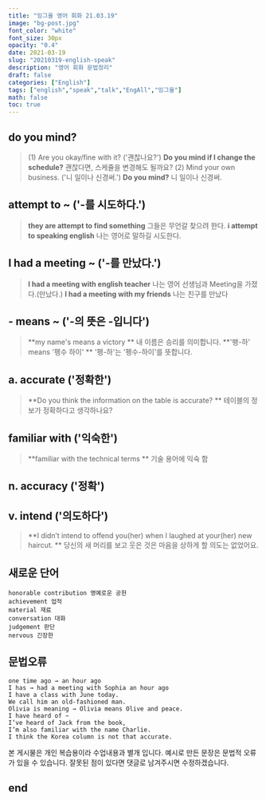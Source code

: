 ```yaml
---
title: "잉그올 영어 회화 21.03.19"
image: "bg-post.jpg"
font_color: "white"
font_size: 30px
opacity: "0.4"
date: 2021-03-19
slug: "20210319-english-speak"
description: "영어 회화 문법정리"
draft: false
categories: ["English"]
tags: ["english","speak","talk","EngAll","잉그올"]
math: false
toc: true
---
```


## 	do you mind?
>	(1) Are you okay/fine with it? ('괜찮나요?')
>		 **Do you mind if I change the schedule?** 괜찮다면, 스케쥴을 변경해도 될까요?
>	(2) Mind your own business. ('니 일이나 신경써.')
>		 **Do you mind?** 니 일이나 신경써.

## attempt to ~ ('-를 시도하다.') 
> **they are attempt to find something** 그들은 무언갈 찾으려 한다.
> **i attempt to speaking english** 나는 영어로 말하길 시도한다.

## I had a meeting ~ ('-를 만났다.') 
> **I had a meeting with english teacher** 나는 영어 선생님과 Meeting을 가졌다.(만났다.)
> **I had a meeting with my friends** 나는 친구를 만났다

## - means ~ ('-의 뜻은 -입니다') 
> **my name's means a victory ** 내 이름은 승리를 의미합니다.
> **'팽-하' means '펭수 하이' ** '펭-하'는 '펭수-하이'를 뜻합니다.

## a. accurate ('정확한') 
> **Do you think the information on the table is accurate? ** 테이블의 정보가 정확하다고 생각하나요?

## familiar with ('익숙한') 
> **familiar with the technical terms ** 기술 용어에 익숙 함

## n. accuracy ('정확') 

## v. intend ('의도하다') 
> **I didn’t intend to offend you(her) when I laughed at your(her) new haircut.  ** 당신의 새 머리를 보고 웃은 것은 마음을 상하게 할 의도는 없었어요.
 

## 새로운 단어 
```
honorable contribution 명예로운 공헌
achievement 업적
material 재료
conversation 대화
judgement 판단
nervous 긴장한

```

## 문법오류
```
one time ago → an hour ago
I has → had a meeting with Sophia an hour ago
I have a class with June today.
We call him an old-fashioned man. 
Olivia is meaning → Olivia means Olive and peace.
I have heard of ~
I’ve heard of Jack from the book, 
I’m also familiar with the name Charlie.
I think the Korea column is not that accurate.

```

본 게시물은 개인 복습용이라 수업내용과 별개 입니다.
예시로 만든 문장은 문법적 오류가 있을 수 있습니다. 
잘못된 점이 있다면 댓글로 남겨주시면 수정하겠습니다. 

## end